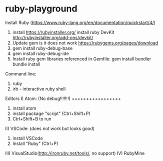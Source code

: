 # ruby-playground

Install Ruby (https://www.ruby-lang.org/en/documentation/quickstart/4/)
1) install https://rubyinstaller.org/
   install ruby DevKit http://rubyinstaller.org/add-ons/devkit/
2) Update gem is it does not work https://rubygems.org/pages/download
3) gem install ruby-debug-base
4) gem install ruby-debug-ide
5) Install ruby gem libraries referenced in Gemfile:
    gem install bundler
    bundle install

Command line:
1) ruby
2) irb  - interactive ruby shell

Editors
I) Atom:   (No debug!!!!!!!) +++++++++++++++++
1) install atom
2) install package "script" (Ctrl+Shift+P)
3) Ctrl+Shift+B to run

II) VSCode: (does not work but looks good)
1) install VSCode
2) Install "Ruby" (Ctrl+P)

III) VisualStudio(http://ironruby.net/tools/, no support)
IV)  RubyMine
